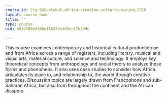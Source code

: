 ```yaml
---
course_id: 21g-026-global-africa-creative-cultures-spring-2018
layout: course_home
title: ''
type: course
uid: e523f89e310be1fb233e183cc17e3e9c

---
```

This course examines contemporary and historical cultural production on and from Africa across a range of registers, including literary, musical and visual arts, material culture, and science and technology. It employs key theoretical concepts from anthropology and social theory to analyze these forms and phenomena. It also uses case studies to consider how Africa articulates its place in, and relationship to, the world through creative practices. Discussion topics are largely drawn from Francophone and sub-Saharan Africa, but also from throughout the continent and the African diaspora.
